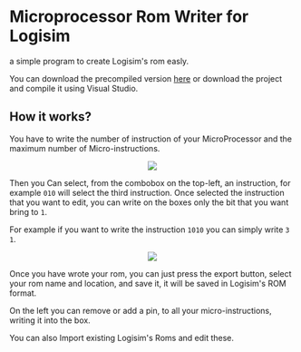 # Microprocessor Rom Writer for Logisim
  a simple program to create Logisim's rom easly.


You can download the precompiled version [here](https://github.com/AlessioGiacobbe/MicroprocessorRomWriterForLogisim/blob/master/MicroprocessorRomWriterForLogisim/precompiled/MicroprocessorRomWriterForLogisim.exe) or download the project and compile it using Visual Studio.

## How it works?
You have to write the number of instruction of your MicroProcessor and the maximum number of Micro-instructions.
<p align="center">
  <img src="https://www.dropbox.com/s/f7rtuxwi6mprz62/screen1.PNG?raw=1"/>
</p>

Then you Can select, from the combobox on the top-left, an instruction, for example `010` will select the third instruction.
Once selected the instruction that you want to edit, you can write on the boxes only the bit that you want bring to `1`.

For example if you want to write the instruction `1010` you can simply write `3 1`.
<p align="center">
  <img src="https://www.dropbox.com/s/0m4z6taw93b1i0w/screen2.PNG?raw=1"/>
</p>

Once you have wrote your rom, you can just press the export button, select your rom name and location, and save it, it will be saved in Logisim's ROM format.

On the left you can remove or add a pin, to all your micro-instructions, writing it into the box.

You can also Import existing Logisim's Roms and edit these.


 
